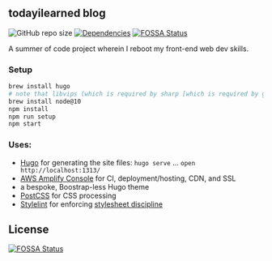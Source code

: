 ## todayilearned blog

![GitHub repo size][code-size]
[![Dependencies][deps-img]][deps]
[![FOSSA Status](https://app.fossa.io/api/projects/git%2Bgithub.com%2Fjm3%2Ftodayilearned.svg?type=shield)](https://app.fossa.io/projects/git%2Bgithub.com%2Fjm3%2Ftodayilearned?ref=badge_shield)

[code-size]: https://img.shields.io/github/repo-size/jm3/todayilearned.svg
[deps-img]: https://david-dm.org/jm3/todayilearned.svg
[deps]: https://david-dm.org/jm3/todayilearned

A summer of code project wherein I reboot my front-end web dev skills.

### Setup

```bash
brew install hugo
# note that libvips (which is required by sharp [which is required by gulp-responsive for saving images]) requires node 10 (TEN)
brew install node@10
npm install
npm run setup
npm start
```

### Uses:

- [Hugo](https://gohugo.io/) for generating the site files: `hugo serve` ... `open http://localhost:1313/`
- [AWS Amplify Console](https://aws.amazon.com/amplify/) for CI, deployment/hosting, CDN, and SSL
- a bespoke, Boostrap-less Hugo theme
- [PostCSS](https://github.com/postcss/postcss) for CSS processing
- [Stylelint](https://stylelint.io/) for enforcing [stylesheet discipline](https://getyarn.io/yarn-clip/7e8ae3a9-17c6-4ed5-83aa-71110490590f)


## License
[![FOSSA Status](https://app.fossa.io/api/projects/git%2Bgithub.com%2Fjm3%2Ftodayilearned.svg?type=large)](https://app.fossa.io/projects/git%2Bgithub.com%2Fjm3%2Ftodayilearned?ref=badge_large)